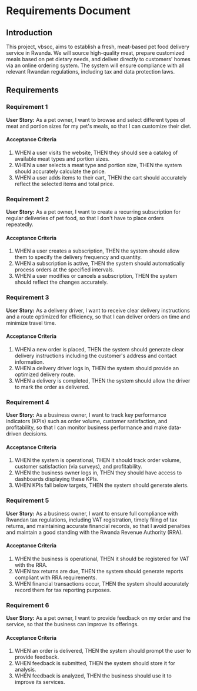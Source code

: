 # Requirements Document

## Introduction
This project, vbscc, aims to establish a fresh, meat-based pet food delivery service in Rwanda.  We will source high-quality meat, prepare customized meals based on pet dietary needs, and deliver directly to customers' homes via an online ordering system.  The system will ensure compliance with all relevant Rwandan regulations, including tax and data protection laws.

## Requirements

### Requirement 1
**User Story:** As a pet owner, I want to browse and select different types of meat and portion sizes for my pet's meals, so that I can customize their diet.
#### Acceptance Criteria
1. WHEN a user visits the website, THEN they should see a catalog of available meat types and portion sizes.
2. WHEN a user selects a meat type and portion size, THEN the system should accurately calculate the price.
3. WHEN a user adds items to their cart, THEN the cart should accurately reflect the selected items and total price.

### Requirement 2
**User Story:** As a pet owner, I want to create a recurring subscription for regular deliveries of pet food, so that I don't have to place orders repeatedly.
#### Acceptance Criteria
1. WHEN a user creates a subscription, THEN the system should allow them to specify the delivery frequency and quantity.
2. WHEN a subscription is active, THEN the system should automatically process orders at the specified intervals.
3. WHEN a user modifies or cancels a subscription, THEN the system should reflect the changes accurately.

### Requirement 3
**User Story:** As a delivery driver, I want to receive clear delivery instructions and a route optimized for efficiency, so that I can deliver orders on time and minimize travel time.
#### Acceptance Criteria
1. WHEN a new order is placed, THEN the system should generate clear delivery instructions including the customer's address and contact information.
2. WHEN a delivery driver logs in, THEN the system should provide an optimized delivery route.
3. WHEN a delivery is completed, THEN the system should allow the driver to mark the order as delivered.

### Requirement 4
**User Story:** As a business owner, I want to track key performance indicators (KPIs) such as order volume, customer satisfaction, and profitability, so that I can monitor business performance and make data-driven decisions.
#### Acceptance Criteria
1. WHEN the system is operational, THEN it should track order volume, customer satisfaction (via surveys), and profitability.
2. WHEN the business owner logs in, THEN they should have access to dashboards displaying these KPIs.
3. WHEN KPIs fall below targets, THEN the system should generate alerts.

### Requirement 5
**User Story:** As a business owner, I want to ensure full compliance with Rwandan tax regulations, including VAT registration, timely filing of tax returns, and maintaining accurate financial records, so that I avoid penalties and maintain a good standing with the Rwanda Revenue Authority (RRA).
#### Acceptance Criteria
1. WHEN the business is operational, THEN it should be registered for VAT with the RRA.
2. WHEN tax returns are due, THEN the system should generate reports compliant with RRA requirements.
3. WHEN financial transactions occur, THEN the system should accurately record them for tax reporting purposes.

### Requirement 6
**User Story:** As a pet owner, I want to provide feedback on my order and the service, so that the business can improve its offerings.
#### Acceptance Criteria
1. WHEN an order is delivered, THEN the system should prompt the user to provide feedback.
2. WHEN feedback is submitted, THEN the system should store it for analysis.
3. WHEN feedback is analyzed, THEN the business should use it to improve its services.
